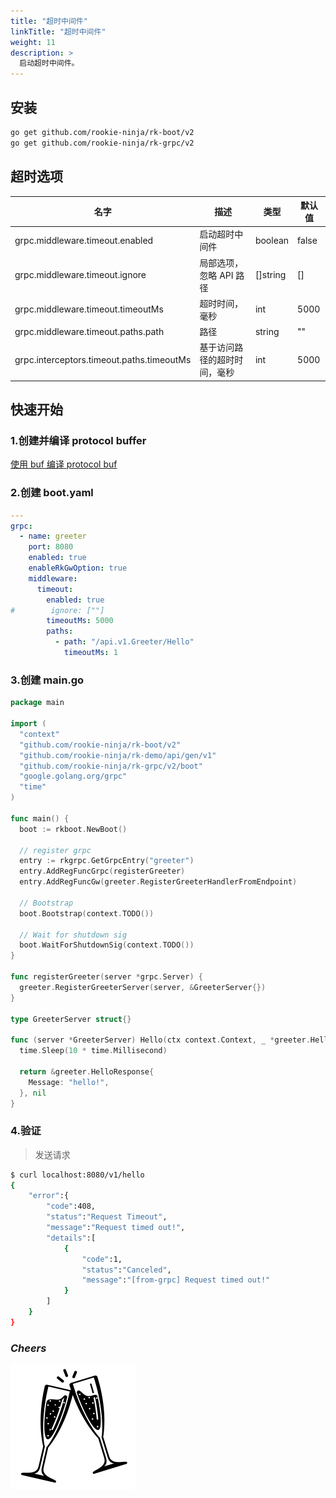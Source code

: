 ```yaml
---
title: "超时中间件"
linkTitle: "超时中间件"
weight: 11
description: >
  启动超时中间件。
---
```


## 安装
```bash
go get github.com/rookie-ninja/rk-boot/v2
go get github.com/rookie-ninja/rk-grpc/v2
```

## 超时选项
| 名字                                       | 描述             | 类型       | 默认值   |
|------------------------------------------|----------------|----------|-------|
| grpc.middleware.timeout.enabled           | 启动超时中间件        | boolean  | false |
| grpc.middleware.timeout.ignore            | 局部选项，忽略 API 路径 | []string | []    |
| grpc.middleware.timeout.timeoutMs         | 超时时间，毫秒        | int      | 5000  |
| grpc.middleware.timeout.paths.path        | 路径             | string   | ""    |
| grpc.interceptors.timeout.paths.timeoutMs | 基于访问路径的超时时间，毫秒 | int      | 5000  |

## 快速开始
### 1.创建并编译 protocol buffer
[使用 buf 编译 protocol buf](../buf)

### 2.创建 boot.yaml
```yaml
---
grpc:
  - name: greeter
    port: 8080
    enabled: true
    enableRkGwOption: true
    middleware:
      timeout:
        enabled: true
#        ignore: [""]
        timeoutMs: 5000
        paths:
          - path: "/api.v1.Greeter/Hello"
            timeoutMs: 1
```

### 3.创建 main.go
```go
package main

import (
  "context"
  "github.com/rookie-ninja/rk-boot/v2"
  "github.com/rookie-ninja/rk-demo/api/gen/v1"
  "github.com/rookie-ninja/rk-grpc/v2/boot"
  "google.golang.org/grpc"
  "time"
)

func main() {
  boot := rkboot.NewBoot()

  // register grpc
  entry := rkgrpc.GetGrpcEntry("greeter")
  entry.AddRegFuncGrpc(registerGreeter)
  entry.AddRegFuncGw(greeter.RegisterGreeterHandlerFromEndpoint)

  // Bootstrap
  boot.Bootstrap(context.TODO())

  // Wait for shutdown sig
  boot.WaitForShutdownSig(context.TODO())
}

func registerGreeter(server *grpc.Server) {
  greeter.RegisterGreeterServer(server, &GreeterServer{})
}

type GreeterServer struct{}

func (server *GreeterServer) Hello(ctx context.Context, _ *greeter.HelloRequest) (*greeter.HelloResponse, error) {
  time.Sleep(10 * time.Millisecond)

  return &greeter.HelloResponse{
    Message: "hello!",
  }, nil
}
```

### 4.验证
> 发送请求

```bash
$ curl localhost:8080/v1/hello
{
    "error":{
        "code":408,
        "status":"Request Timeout",
        "message":"Request timed out!",
        "details":[
            {
                "code":1,
                "status":"Canceled",
                "message":"[from-grpc] Request timed out!"
            }
        ]
    }
}
```

### _**Cheers**_
![](../../../img/user-guide/cheers.png)